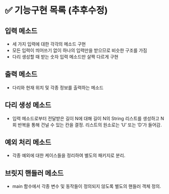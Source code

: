 # ✅ 기능구현 목록 (추후수정)

## 입력 메소드
- 세 가지 입력에 대한 각각의 메소드 구현
- 모든 입력이 띄어쓰기 없이 하나의 입력만을 받으므로 비슷한 구조를 가짐
- 다리 생성할 때 받는 숫자 입력 메소드만 살짝 다르게 구현

## 출력 메소드
- 다리와 현재 위치 및 각종 정보를 출력하는 메소드

## 다리 생성 메소드
- 입력 메소드로부터 전달받은 길이 N에 대해 길이 N의 String 리스트를 생성하고 N회 반복을 통해 건널 수 있는 칸을 결정. 리스트의 원소로는 ‘U’ 또는 ‘D’가 들어감.

## 예외 처리 메소드
- 각종 예외에 대한 케이스들을 정리하여 별도의 패키지로 분리.

## 브릿지 핸들러 메소드
- main 함수에서 각종 변수 및 동작들이 정의되지 않도록 별도의 핸들러 객체 정의.
